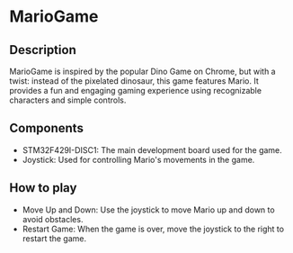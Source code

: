 # MarioGame
## Description
MarioGame is inspired by the popular Dino Game on Chrome, but with a twist: instead of the pixelated dinosaur, this game features Mario. It provides a fun and engaging gaming experience using recognizable characters and simple controls.
## Components
- STM32F429I-DISC1: The main development board used for the game.
- Joystick: Used for controlling Mario's movements in the game.
## How to play
- Move Up and Down: Use the joystick to move Mario up and down to avoid obstacles.
- Restart Game: When the game is over, move the joystick to the right to restart the game.
